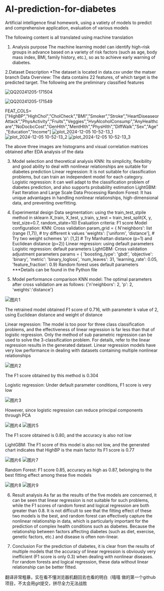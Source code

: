 # AI-prediction-for-diabetes
Artificial intelligence final homework, using a vatiety of models to predict and comprehensive application, evaluation of various models

The following content is all translated using machine translation
1. Analysis purpose
The machine learning model can identify high-risk groups in advance based on a variety of risk factors (such as age, body mass index, BMI, family history, etc.), so as to achieve early warning of diabetes.

2.Dataset Description
*The dataset is located in data.csv under the matser branch
Data Overview: The data contains 22 features, of which target is the predicted target. The following are the preliminary classified features

![QQ20241205-171504](https://github.com/user-attachments/assets/a8131cf8-197a-431e-8bd7-5d4bf87e5a7d)

![QQ20241205-171549](https://github.com/user-attachments/assets/68f2c5e0-449e-45a9-a7ae-da3e7e05932a)


FEAT_COLS=["HighBP","HighChol","CholCheck","BMI","Smoker","Stroke","HeartDiseaseorAttack","PhysActivity","Fruits","Veggies","HvyAlcoholConsump","AnyHealthcare","NoDocbcCost","GenHlth","MentHlth","PhysHlth","DiffWalk","Sex","Age","Education","Income"]
![plot_2024-12-05 10-52-13_1](https://github.com/user-attachments/assets/42cb22b7-80fb-4441-ba5f-1ae6c58f97f0)
![plot_2024-12-05 10-52-13_2](https://github.com/user-attachments/assets/6799aeb1-5766-46ce-abb1-6309642e637d)
![plot_2024-12-05 10-52-13_3](https://github.com/user-attachments/assets/9c2aeae6-ae1f-4167-90c0-233c6eaf1525)


The above three images are histograms and visual correlation matrices obtained after EDA analysis of the data

3. Model selection and theoretical analysis
KNN: Its simplicity, flexibility and good ability to deal with nonlinear relationships are suitable for diabetes prediction
Linear regression: It is not suitable for classification problems, but can train an independent model for each category.
Logistic regression: it can well adapt to the classification problem of diabetes prediction, and also supports probability estimation
LightGBM: Fast Iteration and Large Scale Data Processing
Random Forest: It has unique advantages in handling nonlinear relationships, high-dimensional data, and preventing overfitting.

4. Experimental design
Data segmentation: using the train_test_stpile method in sklearn
X_train, X_test, y_train, y_test = train_test_split(X, y, test_size=0.7, random_state=10)
Evaluation criteria: F1 score
Model configuration:
KNN: Cross validation
param_grid = {
N'neighbors': list (range (1,7)), # try different k values
'weights': ['uniform', 'distance'], # Try two weight schemes
'p': [1,2] # Try Manhattan distance (p=1) and Euclidean distance (p=2)}
Linear regression: using default parameters
Logistic regression: default parameters
LightGBM: Cross validation adjustment parameters
params = {
'boosting_type': 'gbdt',
'objective': 'binary',
'metric': 'binary_logloss',
'num_leaves': 31,
'learning_rate': 0.05,
'feature_fraction': 0.9}
Random forest uses default parameters
***Details can be found in the Python file

5. Model performance comparison
KNN model:
The optimal parameters after cross validation are as follows: {'n'neighbors': 2, 'p': 2, 'weights':'distance'}

![图片1](https://github.com/user-attachments/assets/aa53b028-0bcc-434e-8dcd-98cff1ca68c5)

The retrained model obtained F1 score of 0.716, with parameter k value of 2, using Euclidean distance and weight of distance

Linear regression: 
The model is too poor for three class classification problems, and the effectiveness of linear regression is far less than that of logistic regression. Only the method of sub parametric regression can be used to solve the 3-classification problem. For details, refer to the linear regression results in the generated dataset. Linear regression models have very low performance in dealing with datasets containing multiple nonlinear relationships

![图片2](https://github.com/user-attachments/assets/a8743071-51f0-481a-843d-3a779a9412a0)

The F1 score obtained by this method is 0.304

Logistic regression: 
Under default parameter conditions, F1 score is very low

![图片3](https://github.com/user-attachments/assets/8a551b0d-cfc7-49a2-9675-56fc9e67923c)

However, since logistic regression can reduce principal components through PCA

![图片4](https://github.com/user-attachments/assets/a20824f9-b232-4e53-86a2-0c59cc78d1f4)
![图片5](https://github.com/user-attachments/assets/377c259b-a8ba-49a9-8f8f-350e2df240df)

The F1 score obtained is 0.80, and the accuracy is also not low

LightGBM: 
The F1 score of this model is also not low, and the generated chart indicates that HighBP is the main factor
Its F1 score is 0.77

![图片6](https://github.com/user-attachments/assets/dace1342-3384-485a-9369-3f5d2da548f8)
![图片7](https://github.com/user-attachments/assets/bf142f2c-f685-4d96-b78a-5016d61fe815)

Random Forest: F1 score 0.85, accuracy as high as 0.87, belonging to the best fitting effect among these five models

![图片8](https://github.com/user-attachments/assets/2b1634f2-99c2-48a5-bf1c-9a797311e81f)
![图片9](https://github.com/user-attachments/assets/33c8bb32-4ca6-41c1-ad6d-dd2f6c176e3b)

6. Result analysis
As far as the results of the five models are concerned, it can be seen that linear regression is not suitable for such problems, while the F1 scores of random forest and logical regression are both greater than 0.8. It is not difficult to see that the fitting effect of these two models is the best, and random forest can effectively capture the nonlinear relationship in data, which is particularly important for the prediction of complex health conditions such as diabetes. Because the relationship between factors affecting diabetes (such as diet, exercise, genetic factors, etc.) and disease is often non-linear.

7. Conclusion
For the prediction of diabetes, it is clear from the results of multiple models that the accuracy of linear regression is obviously very inefficient (F1 score is only 0.3) when dealing with nonlinear diseases. For random forests and logical regression, these data without linear relationship can be better fitted.

翻译非常粗暴，实在看不懂浏览器机翻回去也看的明白（嘻嘻
做的第一个github项目，不太会用git提交，拼尽全力无法战胜
